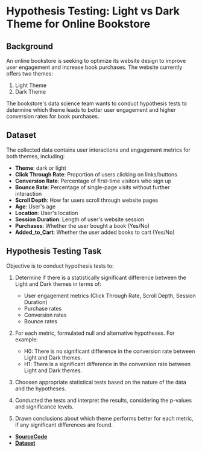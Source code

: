 # Hypothesis Testing: Light vs Dark Theme for Online Bookstore

## Background

An online bookstore is seeking to optimize its website design to improve user engagement and increase book purchases. The website currently offers two themes:

1. Light Theme
2. Dark Theme

The bookstore's data science team wants to conduct hypothesis tests to determine which theme leads to better user engagement and higher conversion rates for book purchases.

## Dataset

The collected data contains user interactions and engagement metrics for both themes, including:

- **Theme**: dark or light
- **Click Through Rate**: Proportion of users clicking on links/buttons
- **Conversion Rate**: Percentage of first-time visitors who sign up
- **Bounce Rate**: Percentage of single-page visits without further interaction
- **Scroll Depth**: How far users scroll through website pages
- **Age**: User's age
- **Location**: User's location
- **Session Duration**: Length of user's website session
- **Purchases**: Whether the user bought a book (Yes/No)
- **Added_to_Cart**: Whether the user added books to cart (Yes/No)

## Hypothesis Testing Task

Objective is to conduct hypothesis tests to:

1. Determine if there is a statistically significant difference between the Light and Dark themes in terms of:
   - User engagement metrics (Click Through Rate, Scroll Depth, Session Duration)
   - Purchase rates
   - Conversion rates
   - Bounce rates

2. For each metric, formulated null and alternative hypotheses. For example:
   - H0: There is no significant difference in the conversion rate between Light and Dark themes.
   - H1: There is a significant difference in the conversion rate between Light and Dark themes.

3. Choosen appropriate statistical tests based on the nature of the data and the hypotheses.

4. Conducted the tests and interpret the results, considering the p-values and significance levels.

5. Drawn conclusions about which theme performs better for each metric, if any significant differences are found.

- **[SourceCode](./Light_vs_Dark_Theme_Hypothesis_Testing.ipynb)**
- **[Dataset](./website_ab_test.csv)**

